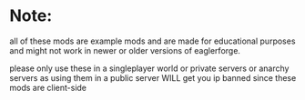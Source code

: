 # Note:
all of these mods are example mods and are made for educational purposes and might not work in newer or older versions of eaglerforge.<br>

please only use these in a singleplayer world or private servers or anarchy servers as using them in a public server WILL get you ip banned since these mods are client-side
